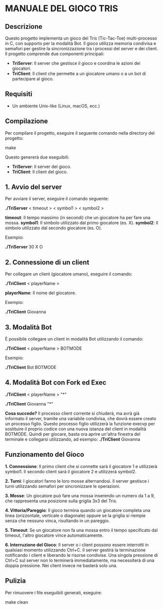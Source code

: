 # MANUALE DEL GIOCO TRIS

## Descrizione

Questo progetto implementa un gioco del Tris (Tic-Tac-Toe) multi-processo in C, con supporto per la modalità Bot. Il gioco utilizza memoria condivisa e semafori per gestire la sincronizzazione tra i processi del server e dei client. Il progetto comprende due componenti principali:

- **TriServer**: Il server che gestisce il gioco e coordina le azioni dei giocatori.
- **TriClient**: Il client che permette a un giocatore umano o a un bot di partecipare al gioco.

## Requisiti

- Un ambiente Unix-like (Linux, macOS, ecc.)

## Compilazione

Per compilare il progetto, eseguire il seguente comando nella directory del progetto:

make

Questo genererà due eseguibili:

- **TriServer**: Il server del gioco.
- **TriClient**: Il client del gioco.

## 1. Avvio del server

Per avviare il server, eseguire il comando seguente:

**./TriServer** < timeout > < symbol1 > < symbol2 >

**timeout**: Il tempo massimo (in secondi) che un giocatore ha per fare una mossa.
**symbol1**: Il simbolo utilizzato dal primo giocatore (es. X).
**symbol2**: Il simbolo utilizzato dal secondo giocatore (es. O).

Esempio:

**./TriServer** 30 X O

## 2. Connessione di un client

Per collegare un client (giocatore umano), eseguire il comando:

**./TriClient** < playerName >

**playerName**: Il nome del giocatore.

Esempio:

**./TriClient** Giovanna

## 3. Modalità Bot

È possibile collegare un client in modalità Bot utilizzando il comando:

**./TriClient** < playerName > BOTMODE

Esempio:

**./TriClient** Bot BOTMODE

## 4. Modalità Bot con Fork ed Exec

**./TriClient** < playerName > "*"

**./TriClient** Giovanna "*"

**Cosa succede?** Il processo client corrente si chiuderà, ma avrà già informato il server, tramite una variabile condivisa, che dovrà essere creato un processo figlio. Questo processo figlio utilizzerà la funzione execvp per sostituire il proprio codice con una nuova istanza del client in modalità BOTMODE.
Quindi per giocare, basta ora aprire un'altra finestra del terminale e collegarsi utilizzando, ad esempio: 
**./TriClient** Giovanna

## Funzionamento del Gioco

**1. Connessione**: Il primo client che si connette sarà il giocatore 1 e utilizzerà symbol1. Il secondo client sarà il giocatore 2 e utilizzerà symbol2.

**2. Turni**: I giocatori fanno le loro mosse alternandosi. Il server gestisce i turni utilizzando semafori per sincronizzare le operazioni.

**3. Mosse**: Un giocatore può fare una mossa inserendo un numero da 1 a 9, che rappresenta una posizione sulla griglia 3x3 del Tris.

**4. Vittoria/Pareggio**: Il gioco termina quando un giocatore completa una linea (orizzontale, verticale o diagonale) oppure se la griglia si riempie senza che nessuno vinca, risultando in un pareggio.

**5. Timeout**: Se un giocatore non fa una mossa entro il tempo specificato dal timeout, l'altro giocatore vince automaticamente.

**6. Interruzione del Gioco**: Il server o i client possono essere interrotti in qualsiasi momento utilizzando Ctrl+C. Il server gestirà la terminazione notificando i client e liberando le risorse condivise. Una singola pressione di Ctrl+C sul server non lo terminerà immediatamente,  ma necessiterà di una doppia pressione. Nei client invece ne basterà solo una.

## Pulizia

Per rimuovere i file eseguibili generati, eseguire:

make clean